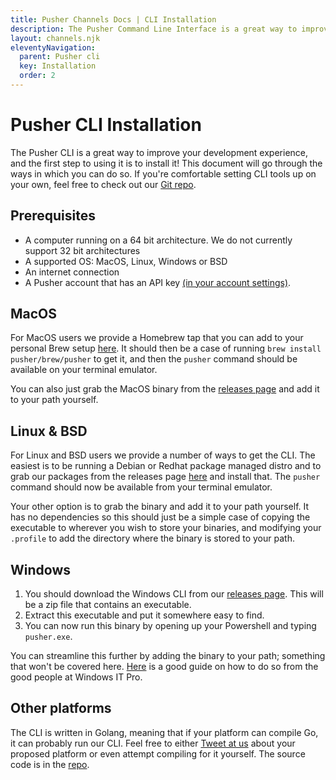 ```yaml
---
title: Pusher Channels Docs | CLI Installation
description: The Pusher Command Line Interface is a great way to improve your development experience. This document takes you through the methods for installation.
layout: channels.njk
eleventyNavigation:
  parent: Pusher cli
  key: Installation
  order: 2
---
```


# Pusher CLI Installation

The Pusher CLI is a great way to improve your development experience, and the first step to using it is to install it! This document will go through the ways in which you can do so. If you're comfortable setting CLI tools up on your own, feel free to check out our [Git repo](https://github.com/pusher/pusher-cli).

## Prerequisites

- A computer running on a 64 bit architecture. We do not currently support 32 bit architectures
- A supported OS: MacOS, Linux, Windows or BSD
- An internet connection
- A Pusher account that has an API key [(in your account settings)](https://dashboard.pusher.com/accounts/api_key).

## MacOS

For MacOS users we provide a Homebrew tap that you can add to your personal Brew setup [here](http://github.com/pusher/homebrew-tap). It should then be a case of running `brew install pusher/brew/pusher` to get it, and then the `pusher` command should be available on your terminal emulator.

You can also just grab the MacOS binary from the [releases page](https://github.com/pusher/pusher-cli/releases) and add it to your path yourself.

## Linux & BSD

For Linux and BSD users we provide a number of ways to get the CLI. The easiest is to be running a Debian or Redhat package managed distro and to grab our packages from the releases page [here](https://github.com/pusher/pusher-cli/releases) and install that. The `pusher` command should now be available from your terminal emulator.

Your other option is to grab the binary and add it to your path yourself. It has no dependencies so this should just be a simple case of copying the executable to wherever you wish to store your binaries, and modifying your `.profile` to add the directory where the binary is stored to your path.

## Windows

1. You should download the Windows CLI from our [releases page](https://github.com/pusher/pusher-cli/releases). This will be a zip file that contains an executable.
2. Extract this executable and put it somewhere easy to find.
3. You can now run this binary by opening up your Powershell and typing `pusher.exe`.

You can streamline this further by adding the binary to your path; something that won't be covered here. [Here](https://www.computerhope.com/issues/ch000549.htm) is a good guide on how to do so from the good people at Windows IT Pro.

## Other platforms

The CLI is written in Golang, meaning that if your platform can compile Go, it can probably run our CLI. Feel free to either [Tweet at us](https://twitter.com/pusher) about your proposed platform or even attempt compiling for it yourself. The source code is in the [repo](https://github.com/pusher/pusher-cli).

